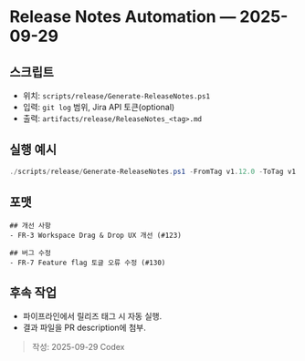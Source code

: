 # Release Notes Automation — 2025-09-29

## 스크립트
- 위치: `scripts/release/Generate-ReleaseNotes.ps1`
- 입력: `git log` 범위, Jira API 토큰(optional)
- 출력: `artifacts/release/ReleaseNotes_<tag>.md`

## 실행 예시
```powershell
./scripts/release/Generate-ReleaseNotes.ps1 -FromTag v1.12.0 -ToTag v1.13.0 -JiraProject MCMS
```

## 포맷
```
## 개선 사항
- FR-3 Workspace Drag & Drop UX 개선 (#123)

## 버그 수정
- FR-7 Feature flag 토글 오류 수정 (#130)
```

## 후속 작업
- 파이프라인에서 릴리즈 태그 시 자동 실행.
- 결과 파일을 PR description에 첨부.

> 작성: 2025-09-29 Codex
